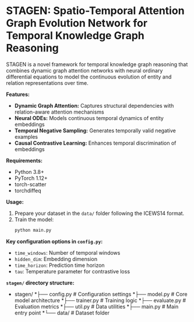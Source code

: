 # STAGEN: Spatio-Temporal Attention Graph Evolution Network for Temporal Knowledge Graph Reasoning

STAGEN is a novel framework for temporal knowledge graph reasoning that combines dynamic graph attention networks with neural ordinary differential equations to model the continuous evolution of entity and relation representations over time.

**Features:**

* **Dynamic Graph Attention:** Captures structural dependencies with relation-aware attention mechanisms
* **Neural ODEs:** Models continuous temporal dynamics of entity embeddings
* **Temporal Negative Sampling:** Generates temporally valid negative examples
* **Causal Contrastive Learning:** Enhances temporal discrimination of embeddings

**Requirements:**

* Python 3.8+
* PyTorch 1.12+
* torch-scatter
* torchdiffeq

**Usage:**

1.  Prepare your dataset in the `data/` folder following the ICEWS14 format.
2.  Train the model:
    ```bash
    python main.py
    ```

**Key configuration options in `config.py`:**

* `time_windows`: Number of temporal windows
* `hidden_dim`: Embedding dimension
* `time_horizon`: Prediction time horizon
* `tau`: Temperature parameter for contrastive loss

**`stagen/` directory structure:**

* stagen/
*├── config.py       # Configuration settings
*├── model.py        # Core model architecture
*├── trainer.py      # Training logic
*├── evaluate.py     # Evaluation metrics
*├── util.py         # Data utilities
*├── main.py         # Main entry point
*└── data/           # Dataset folder

